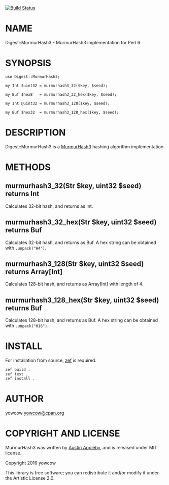 [![Build Status](https://travis-ci.org/yowcow/p6-Digest-MurmurHash3.svg?branch=master)](https://travis-ci.org/yowcow/p6-Digest-MurmurHash3)

NAME
====

Digest::MurmurHash3 - MurmurHash3 implementation for Perl 6

SYNOPSIS
========

    use Digest::MurmurHash3;

    my Int $uint32 = murmurhash3_32($key, $seed);

    my Buf $hex8   = murmurhash3_32_hex($key, $seed);

    my Int @uint32 = murmurhash3_128($key, $seed);

    my Buf $hex32  = murmurhash3_128_hex($key, $seed);

DESCRIPTION
===========

Digest::MurmurHash3 is a [MurmurHash3](https://github.com/aappleby/smhasher) hashing algorithm implementation.

METHODS
=======

murmurhash3_32(Str $key, uint32 $seed) returns Int
--------------------------------------------------

Calculates 32-bit hash, and returns as Int.

murmurhash3_32_hex(Str $key, uint32 $seed) returns Buf
------------------------------------------------------

Calculates 32-bit hash, and returns as Buf. A hex string can be obtained with `.unpack("H4")`.

murmurhash3_128(Str $key, uint32 $seed) returns Array[Int]
----------------------------------------------------------

Calculates 128-bit hash, and returns as Array[Int] with length of 4.

murmurhash3_128_hex(Str $key, uint32 $seed) returns Buf
-------------------------------------------------------

Calculates 128-bit hash, and returns as Buf. A hex string can be obtained with `.unpack("H16")`.

INSTALL
=======

For installation from source, [zef](https://github.com/ugexe/zef) is required.

    zef build .
    zef test .
    zef install .

AUTHOR
======

yowcow <yowcow@cpan.org>

COPYRIGHT AND LICENSE
=====================

MurmurHash3 was written by [Austin Appleby](https://github.com/aappleby), and is released under MIT license.

Copyright 2016 yowcow

This library is free software; you can redistribute it and/or modify it under the Artistic License 2.0.

